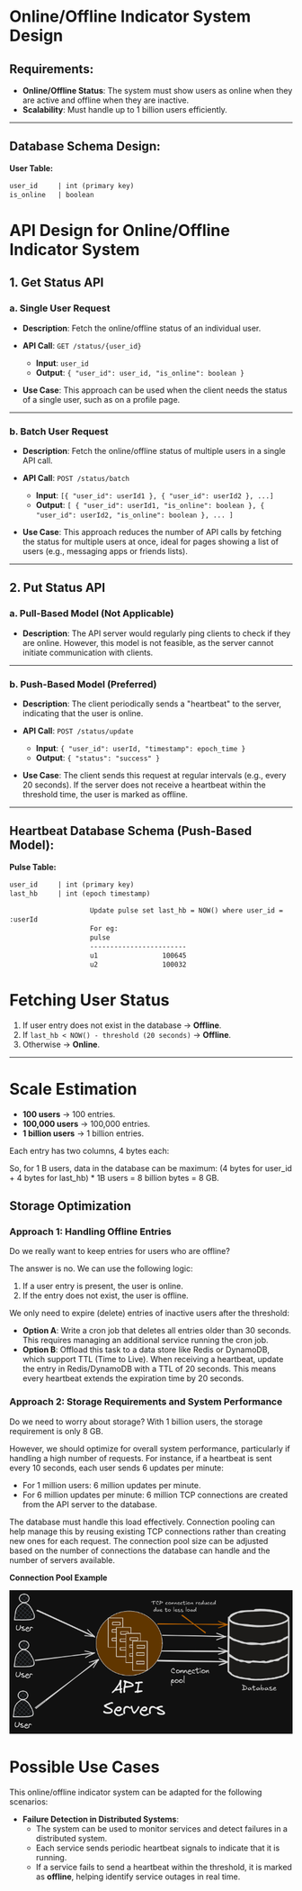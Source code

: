 # Online/Offline Indicator System Design

## Requirements:
- **Online/Offline Status**: The system must show users as online when they are active and offline when they are inactive.
- **Scalability**: Must handle up to 1 billion users efficiently.

---

## Database Schema Design:

**User Table:**

```table
user_id     | int (primary key)
is_online   | boolean
```
            

# API Design for Online/Offline Indicator System

## 1. **Get Status API**

### a. **Single User Request**
- **Description**: Fetch the online/offline status of an individual user.
- **API Call**: `GET /status/{user_id}`
  - **Input**: `user_id`
  - **Output**: `{ "user_id": user_id, "is_online": boolean }`

- **Use Case**: This approach can be used when the client needs the status of a single user, such as on a profile page.

---

### b. **Batch User Request**
- **Description**: Fetch the online/offline status of multiple users in a single API call.
- **API Call**: `POST /status/batch`
  - **Input**: `[{ "user_id": userId1 }, { "user_id": userId2 }, ...]`
  - **Output**: `[ { "user_id": userId1, "is_online": boolean }, { "user_id": userId2, "is_online": boolean }, ... ]`

- **Use Case**: This approach reduces the number of API calls by fetching the status for multiple users at once, ideal for pages showing a list of users (e.g., messaging apps or friends lists).

---

## 2. **Put Status API**

### a. **Pull-Based Model** (Not Applicable)
- **Description**: The API server would regularly ping clients to check if they are online. However, this model is not feasible, as the server cannot initiate communication with clients.

---

### b. **Push-Based Model** (Preferred)
- **Description**: The client periodically sends a "heartbeat" to the server, indicating that the user is online.
- **API Call**: `POST /status/update`
  - **Input**: `{ "user_id": userId, "timestamp": epoch_time }`
  - **Output**: `{ "status": "success" }`

- **Use Case**: The client sends this request at regular intervals (e.g., every 20 seconds). If the server does not receive a heartbeat within the threshold time, the user is marked as offline.

---

## Heartbeat Database Schema (Push-Based Model):

**Pulse Table:**

```table
user_id     | int (primary key)
last_hb     | int (epoch timestamp)
```
                        
                        Update pulse set last_hb = NOW() where user_id = :userId
                        For eg:
                        pulse
                        ------------------------
                        u1                100645
                        u2                100032

# Fetching User Status

1. If user entry does not exist in the database → **Offline**.
2. If `last_hb < NOW() - threshold (20 seconds)` → **Offline**.
3. Otherwise → **Online**.

---

# Scale Estimation

- **100 users** → 100 entries.
- **100,000 users** → 100,000 entries.
- **1 billion users** → 1 billion entries.

Each entry has two columns, 4 bytes each:

So, for 1 B users, data in the database can be maximum:
(4 bytes for user_id + 4 bytes for last_hb) * 1B users = 8 billion bytes = 8 GB.

## Storage Optimization
 
### Approach 1: Handling Offline Entries
 
Do we really want to keep entries for users who are offline?
 
The answer is no. We can use the following logic:
 
1. If a user entry is present, the user is online.
2. If the entry does not exist, the user is offline.
 
We only need to expire (delete) entries of inactive users after the threshold:
 
- **Option A**: Write a cron job that deletes all entries older than 30 seconds. This requires managing an additional service running the cron job.
- **Option B**: Offload this task to a data store like Redis or DynamoDB, which support TTL (Time to Live). When receiving a heartbeat, update the entry in Redis/DynamoDB with a TTL of 20 seconds. This means every heartbeat extends the expiration time by 20 seconds.
 
### Approach 2: Storage Requirements and System Performance
 
Do we need to worry about storage? With 1 billion users, the storage requirement is only 8 GB.
 
However, we should optimize for overall system performance, particularly if handling a high number of requests. For instance, if a heartbeat is sent every 10 seconds, each user sends 6 updates per minute:
 
- For 1 million users: 6 million updates per minute.
- For 6 million updates per minute: 6 million TCP connections are created from the API server to the database.
 
The database must handle this load effectively. Connection pooling can help manage this by reusing existing TCP connections rather than creating new ones for each request. The connection pool size can be adjusted based on the number of connections the database can handle and the number of servers available.
 
**Connection Pool Example**
 
![Connection Pool](https://raw.githubusercontent.com/CharanpreetSingh04/System-design/main/connection-pool.png)


# Possible Use Cases

This online/offline indicator system can be adapted for the following scenarios:

- **Failure Detection in Distributed Systems**:
  - The system can be used to monitor services and detect failures in a distributed system.
  - Each service sends periodic heartbeat signals to indicate that it is running.
  - If a service fails to send a heartbeat within the threshold, it is marked as **offline**, helping identify service outages in real time.

